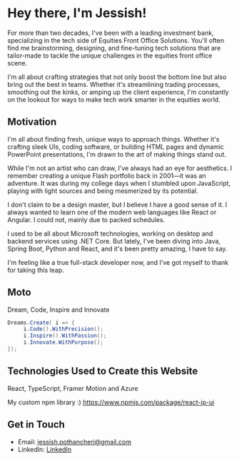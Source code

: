 # Hey there, I'm Jessish! <JP/>

For more than two decades, I've been with a leading investment bank, specializing in the tech side of Equities Front Office Solutions. You'll often find me brainstorming, designing, and fine-tuning tech solutions that are tailor-made to tackle the unique challenges in the equities front office scene.

I'm all about crafting strategies that not only boost the bottom line but also bring out the best in teams. Whether it's streamlining trading processes, smoothing out the kinks, or amping up the client experience, I'm constantly on the lookout for ways to make tech work smarter in the equities world.

## Motivation

I'm all about finding fresh, unique ways to approach things. Whether it's crafting sleek UIs, coding software, or building HTML pages and dynamic PowerPoint presentations, I'm drawn to the art of making things stand out.

While I'm not an artist who can draw, I've always had an eye for aesthetics. I remember creating a unique Flash portfolio back in 2001—it was an adventure. It was during my college days when I stumbled upon JavaScript, playing with light sources and being mesmerized by its potential.

I don't claim to be a design master, but I believe I have a good sense of it. I always wanted to learn one of the modern web languages like React or Angular. I could not, mainly due to packed schedules.

I used to be all about Microsoft technologies, working on desktop and backend services using .NET Core.
But lately, I've been diving into Java, Spring Boot, Python and React, and it's been pretty amazing, I have to say.

I'm feeling like a true full-stack developer now, and I've got myself to thank for taking this leap.

## Moto

Dream, Code, Inspire and Innovate

```csharp
Dreams.Create( i => {
     i.Code().WithPrecision();
     i.Inspire().WithPassion();
     i.Innovate.WithPurpose();
});
```

## Technologies Used to Create this Website

React, TypeScript, Framer Motion and Azure

My custom npm library :)
https://www.npmjs.com/package/react-jp-ui

## Get in Touch

- Email: [jessish.pothancheri@gmail.com](jessish.pothancheri@gmail.com)
- LinkedIn: [LinkedIn](https://www.linkedin.com/in/jessish-pothancheri-5985576/)
